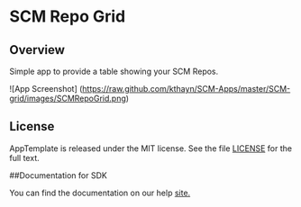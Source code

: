 SCM Repo Grid
=========================

## Overview
Simple app to provide a table showing your SCM Repos.

![App Screenshot] (https://raw.github.com/kthayn/SCM-Apps/master/SCM-grid/images/SCMRepoGrid.png)

## License

AppTemplate is released under the MIT license.  See the file [LICENSE](./LICENSE) for the full text.

##Documentation for SDK

You can find the documentation on our help [site.](https://help.rallydev.com/apps/2.0rc2/doc/)
